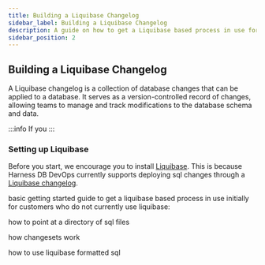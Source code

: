 ```yaml
---
title: Building a Liquibase Changelog 
sidebar_label: Building a Liquibase Changelog 
description: A guide on how to get a Liquibase based process in use for customers who do not currently use Liquibase
sidebar_position: 2
---
```


## Building a Liquibase Changelog 

A Liquibase changelog is a collection of database changes that can be applied to a database. It serves as a version-controlled record of changes, allowing teams to manage and track modifications to the database schema and data. 

:::info
If you 
:::

### Setting up Liquibase

Before you start, we encourage you to install [Liquibase](https://www.liquibase.com/download). This is because Harness DB DevOps currently supports deploying sql changes through a [Liquibase changelog](https://docs.liquibase.com/concepts/changelogs/home.html). 



basic getting started guide to get a liquibase based process in use initially for customers who do not currently use liquibase:

how to point at a directory of sql files

how changesets work

how to use liquibase formatted sql


